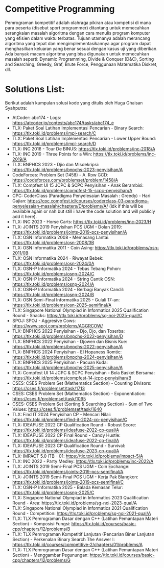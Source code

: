 # Competitive Programming
Pemrograman kompetitif adalah olahraga pikiran atau kompetisi di mana para peserta (disebut sport programmer) ditantang untuk memecahkan serangkaian masalah algoritma dengan cara menulis program komputer yang efisien dalam waktu terbatas. Tujuan utamanya adalah merancang algoritma yang tepat dan mengimplementasikannya agar program dapat menghasilkan keluaran yang benar sesuai dengan kasus uji yang diberikan. Ada banyak macam algoritma yang bisa digunakan untuk memecahkan masalah seperti: Dynamic Programming, Divide & Conquer (D&C), Sorting and Searching, Greedy, Graf, Brute Force, Penggunaan Matematika Diskret, dll.

# Solutions List:
Berikut adalah kumpulan solusi kode yang ditulis oleh Huga Ghaisan Syahputra: 
- AtCoder: abc174 - Logs: https://atcoder.jp/contests/abc174/tasks/abc174_e
- TLX: Paket Soal Latihan Implementasi Pencarian - Binary Search: https://tlx.toki.id/problems/impl-search/C
- TLX: Paket Soal Latihan Implementasi Pencarian - Lower Upper Bound: https://tlx.toki.id/problems/impl-search/D
- TLX: INC 2018 - Tour De BINUS: https://tlx.toki.id/problems/inc-2018/A
- TLX: INC 2019 - Three Points for a Win: https://tlx.toki.id/problems/inc-2019/A
- TLX: BNPHCS 2023 - Djio dan Misdekripsi: https://tlx.toki.id/problems/bnpchs-2023-penyisihan/A
- CodeForces: Problem Set (1458) - A. Row GCD: https://codeforces.com/problemset/problem/1458/A
- TLX: Compfest UI 15 JCPC & SCPC Penyisihan - Anak Berambisi: https://tlx.toki.id/problems/compfest-15-scpc-penyisihan/A
- CPC: CoderClass (Paradigma Penyelesaian Masalah : Greedy) - Hari Gajian: https://cpc.compfest.id/courses/coderclass-03-paradigma-penyelesaian-masalah/chapters/D/problems/A/ (idk if this will be available again or nah but still i have the code solution and will publicly add it here).
- TLX: INC 2023 - Horse Carts: https://tlx.toki.id/problems/inc-2023/H
- TLX: JOINTS 2019 Penyisihan PCS UGM - Dolan 2019: https://tlx.toki.id/problems/joints-2019-pcs-penyisihan/A
- TLX: OSN Informatika 2008 - Memasang Lantai: https://tlx.toki.id/problems/osn-2008/3B
- TLX: OSN Informatika 2011 - Coin Asing: https://tlx.toki.id/problems/osn-2011/0B
- TLX: OSN Informatika 2024 - Riwayat Bebek: https://tlx.toki.id/problems/osn-2024/0A
- TLX: OSN-P Informatika 2024 - Tebas Tebang Pohon: https://tlx.toki.id/problems/osnp-2024/C
- TLX: OSN-P Informatika 2024 - String Cantik OSN: https://tlx.toki.id/problems/osnp-2024/A
- TLX: OSN-P Informatika 2024 - Berbagi Banyak Candil: https://tlx.toki.id/problems/osnp-2024/B
- TLX: OSN Semi-Final Informatika 2025 - Gulali 17-an: https://tlx.toki.id/problems/osn-2025-semifinal/A
- TLX: Singapore National Olympiad in Informatics 2025 Qualification Round - Snacks: https://tlx.toki.id/problems/sg-noi-2025-qual/C
- SPOJ: SPOJ - Aggresive Cows: https://www.spoj.com/problems/AGGRCOW/
- TLX: BNPHCS 2022 Penyisihan - Djo, Djo, dan Toserba: https://tlx.toki.id/problems/bnpchs-2022-penyisihan/D
- TLX: BNPHCS 2022 Penyisihan - Djowen dan Bisnis Kue: https://tlx.toki.id/problems/bnpchs-2022-penyisihan/A
- TLX: BNPHCS 2024 Penyisihan - El Hopaness Romtic: https://tlx.toki.id/problems/bnpchs-2024-penyisihan/A
- TLX: BNPHCS 2025 Penyisihan - Pacuan Kuda: https://tlx.toki.id/problems/bnpchs-2025-penyisihan/A
- TLX: Compfest UI 14 JCPC & SCPC Penyisihan - Bola Basket Bersama: https://tlx.toki.id/problems/compfest-14-jcpc-penyisihan/B
- CSES: CSES Problem Set (Mathematics Section) - Counting Divisors: https://cses.fi/problemset/task/1713
- CSES: CSES Problem Set (Mathematics Section) - Exponentiation: https://cses.fi/problemset/task/1095
- CSES: CSES Problem Set (Sorting & Searching Section) - Sum of Two Values: https://cses.fi/problemset/task/1640
- TLX: Find IT 2024 Penyisihan CP - Mencari Nilai: https://tlx.toki.id/problems/find-it-2024-cp-penyisihan/C
- TLX: IDEAFUSE 2022 CP Qualification Round - Robust Score: https://tlx.toki.id/problems/ideafuse-2022-cp-qual/A
- TLX: IDEAFUSE 2022 CP Final Round - Candy Hustle: https://tlx.toki.id/problems/ideafuse-2022-cp-final/A
- TLX: IDEAFUSE 2023 CP Qualification Round - Survival: https://tlx.toki.id/problems/ideafuse-2023-cp-qual/A
- TLX: IMPACT 5.0 ITB - 01: https://tlx.toki.id/problems/impact-5/A
- TLX: INC 2022 - Party Medley: https://tlx.toki.id/problems/inc-2022/A
- TLX: JOINTS 2019 Semi-Final PCS UGM - Coin Exchange: https://tlx.toki.id/problems/joints-2019-pcs-semifinal/A
- TLX: JOINTS 2019 Semi-Final PCS UGM - Kerja Pak Blangkon: https://tlx.toki.id/problems/joints-2019-pcs-semifinal/C
- TLX: OSN-P Informatika 2025 - Balada Kemasan Telur: https://tlx.toki.id/problems/osnp-2025/C
- TLX: Singapore National Olympiad in Informatics 2023 Qualification Round - Area: https://tlx.toki.id/problems/sg-noi-2023-qual/A
- TLX: Singapore National Olympiad in Informatics 2021 Qualification Round - Competition: https://tlx.toki.id/problems/sg-noi-2021-qual/A
- TLX: TLX Pemrograman Dasar dengan C++ (Latihan Pemantapan Materi Section) - Komposisi Fungsi: https://tlx.toki.id/courses/basic-cpp/chapters/12/problems/B
- TLX: TLX Pemrograman Kompetitif Lanjutan (Pencarian Biner Lanjutan Section) - Perkenalan Binary Search The Answer I: https://tlx.toki.id/courses/competitive-2/chapters/01/problems/A
- TLX: TLX Pemrograman Dasar dengan C++ (Latihan Pemantapan Materi Section) - Menggambar Pegunungan: https://tlx.toki.id/courses/basic-cpp/chapters/12/problems/G

